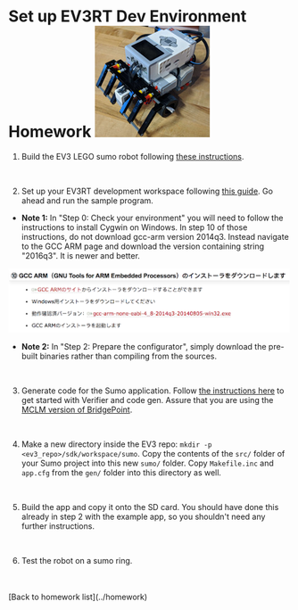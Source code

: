 # Set up EV3RT Dev Environment Homework ![sumo robot](../img/sumo_robot.jpg)


1) Build the EV3 LEGO sumo robot following [these instructions](../../sumo/).  

<br/>

2) Set up your EV3RT development workspace following 
[this guide](http://ev3rt-git.github.io/get_started/). Go ahead and run the 
sample program.   
  * **Note 1:** In "Step 0: Check your environment" you will need to follow the 
  instructions to install Cygwin on Windows.  In step 10 of those instructions, 
  do not download gcc-arm version 2014q3. Instead navigate to the GCC ARM page 
  and download the version containing string "2016q3".  It is newer and better.  

![gcc](../img/ev3_gcc_help.png)  

  * **Note 2:** In "Step 2: Prepare the configurator", simply download the pre-built
  binaries rather than compiling from the sources.  
<br/>

3) Generate code for the Sumo application. Follow [the instructions here](https://xtuml.github.io/xtuml-class/sumo_start.html) 
to get started with Verifier and code gen. Assure that you are using the 
[MCLM version of BridgePoint](https://s3.amazonaws.com/xtuml-releases/lego-build/buildfiles.html).   

<br/>

4) Make a new directory inside the EV3 repo: `mkdir -p <ev3_repo>/sdk/workspace/sumo`. 
Copy the contents of the `src/` folder of your Sumo project into this new 
`sumo/` folder. Copy `Makefile.inc` and `app.cfg` from the `gen/` folder into 
this directory as well.

<br/>

5) Build the app and copy it onto the SD card. You should have done this already 
in step 2 with the example app, so you shouldn't need any further instructions.

<br/>

6) Test the robot on a sumo ring. 
 
<br/>
<br/>
[Back to homework list](../homework)  
